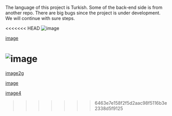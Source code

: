 The language of this project is Turkish. Some of the back-end side is from another repo.
There are big bugs since the project is under development.
We will continue with sure steps.

<<<<<<< HEAD
![image](img2.png)

[image](img.png)

![image](img3.png)
=======
[image2](../img2.png)g  

[image](../img.png)

[image4](../img3.png)
>>>>>>> 6463e7e158f2f5d2aac98f5116b3e2338d5f9125
